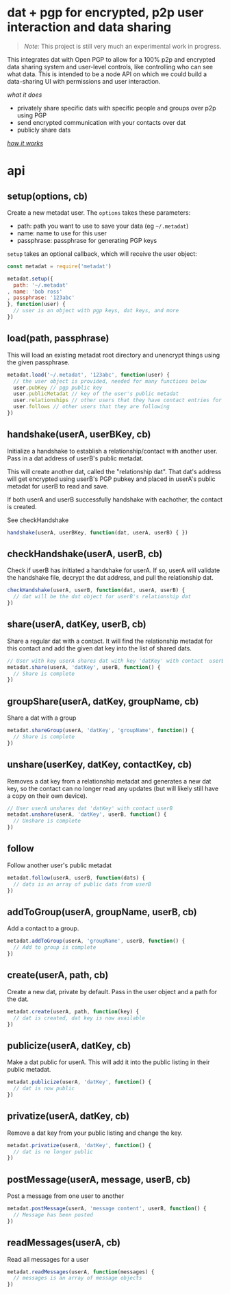 # dat + pgp for encrypted, p2p user interaction and data sharing

> *Note:* This project is still very much an experimental work in progress.

This integrates dat with Open PGP to allow for a 100% p2p and encrypted data sharing system and user-level controls, like controlling who can see what data. This is intended to be a node API on which we could build a data-sharing UI with permissions and user interaction.

_what it does_
- privately share specific dats with specific people and groups over p2p using PGP
- send encrypted communication with your contacts over dat
- publicly share dats

[_how it works_](https://github.com/jayrbolton/dat-pki/wiki/How-it-Works)

# api

## setup(options, cb)

Create a new metadat user. The `options` takes these parameters:
* path: path you want to use to save your data (eg `~/.metadat`)
* name: name to use for this user
* passphrase: passphrase for generating PGP keys

`setup` takes an optional callback, which will receive the user object:

```js
const metadat = require('metadat')

metadat.setup({
  path: '~/.metadat'
, name: 'bob ross'
, passphrase: '123abc'
}, function(user) {
  // user is an object with pgp keys, dat keys, and more
})
```

## load(path, passphrase)

This will load an existing metadat root directory and unencrypt things using the given passphrase.

```js
metadat.load('~/.metadat', '123abc', function(user) {
  // the user object is provided, needed for many functions below
  user.pubKey // pgp public key
  user.publicMetadat // key of the user's public metadat
  user.relationships // other users that they have contact entries for
  user.follows // other users that they are following
})
```

## handshake(userA, userBKey, cb)

Initialize a handshake to establish a relationship/contact with another user. Pass in a dat address of userB's public metadat.

This will create another dat, called the "relationship dat". That dat's address will get encrypted using userB's PGP pubkey and placed in userA's public metadat for userB to read and save.

If both userA and userB successfully handshake with eachother, the contact is created.

See checkHandshake

```js
handshake(userA, userBKey, function(dat, userA, userB) { })
```

## checkHandshake(userA, userB, cb)

Check if userB has initiated a handshake for userA. If so, userA will validate the handshake file, decrypt the dat address, and pull the relationship dat.

```js
checkHandshake(userA, userB, function(dat, userA, userB) {
  // dat will be the dat object for userB's relationship dat
})
```

## share(userA, datKey, userB, cb)

Share a regular dat with a contact. It will find the relationship metadat for this contact and add the given dat key into the list of shared dats.

```js
// User with key userA shares dat with key 'datKey' with contact  userB
metadat.share(userA, 'datKey', userB, function() {
  // Share is complete
})
```

## groupShare(userA, datKey, groupName, cb)

Share a dat with a group

```js
metadat.shareGroup(userA, 'datKey', 'groupName', function() {
  // Share is complete
})
```

## unshare(userKey, datKey, contactKey, cb)

Removes a dat key from a relationship metadat and generates a new dat key, so the contact can no longer read any updates (but will likely still have a copy on their own device).

```js
// User userA unshares dat 'datKey' with contact userB
metadat.unshare(userA, 'datKey', userB, function() {
  // Unshare is complete
})
```

## follow

Follow another user's public metadat

```js
metadat.follow(userA, userB, function(dats) {
  // dats is an array of public dats from userB
})
```

## addToGroup(userA, groupName, userB, cb) 

Add a contact to a group.

```js
metadat.addToGroup(userA, 'groupName', userB, function() {
  // Add to group is complete
})
```

## create(userA, path, cb)

Create a new dat, private by default. Pass in the user object and a path for the dat.

```js
metadat.create(userA, path, function(key) {
  // dat is created, dat key is now available
})
```

## publicize(userA, datKey, cb)

Make a dat public for userA. This will add it into the public listing in their public metadat.

```js
metadat.publicize(userA, 'datKey', function() {
  // dat is now public
})
```

## privatize(userA, datKey, cb)

Remove a dat key from your public listing and change the key.

```js
metadat.privatize(userA, 'datKey', function() {
  // dat is no longer public
})
```

## postMessage(userA, message, userB, cb)

Post a message from one user to another

```js
metadat.postMessage(userA, 'message content', userB, function() {
  // Message has been posted
})
```

## readMessages(userA, cb)

Read all messages for a user

```js
metadat.readMessages(userA, function(messages) {
  // messages is an array of message objects
})
```
